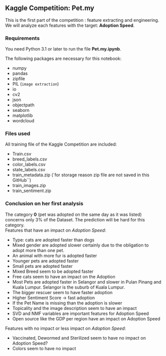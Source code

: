 ## Kaggle Competition: Pet.my ##

This is the first part of the competition : feature extracting and engineering. We will analyze each features with the target: **Adoption Speed**.

### Requirements ###

You need Python 3.1 or later to run the file **Pet.my.ipynb**.

The following packages are necessary for this notebook:

- numpy 
- pandas
- zipfile
- PIL (`image extraction`)
- io
- cv2
- json 
- objectpath
- seaborn
- matplotlib
- wordcloud

### Files used  

All training file of the Kaggle Competition are included: 

- Train.csv
- breed_labels.csv
- color_labels.csv
- state_labels.csv
- train_metadata.zip (`for storage reason zip file are not saved in this GitHub``)
- train_images.zip
- train_sentiment.zip


### Conclusion on her first analysis
The category **0** (pet was adopted on the same day as it was listed) concerns only 3% of the Dataset. The prediction will be hard for this category.  
Features that have an impact on *Adoption Speed*:  

- Type: cats are adopted faster than dogs
- Mixed gender are adopted slower certainly due to the obligation to adopt more than one pet. 
- An animal with more fur is adopted faster
- Younger pets are adopted faster
- Small pets are adopted faster 
- Mixed Breed seem to be adopted faster
- Free cats seem to have an impact on the Adoption
- Most Pets are adopted faster in Selangor and slower in Pulan Pinang and Kuala Lumpur. Selangor is the suburb of Kuala Lumpur.
- The bigger rescuer seem to have faster adoption
- Higher Sentiment Score -> fast adoption
- If the Pet Name is missing than the adoption is slower
- Topicality and the image description seem to have an impact 
- SVD and NMF variables are important features for Adoption Speed  
- Open source like the GDP per region have an impact on Adoption Speed

Features with no impact or less impact on *Adoption Speed*:  

- Vaccinated, Dewormed and Sterilized seem to have no impact on Adoption Speed?   
- Colors seem to have no impact  

  



